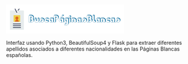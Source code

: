 ![Logo](https://raw.githubusercontent.com/DrumSergio/BuscaPaginasBlancas/master/app/static/logo.png)

Interfaz usando Python3, BeautifulSoup4 y Flask para extraer diferentes apellidos asociados a diferentes nacionalidades en las Páginas Blancas españolas.



